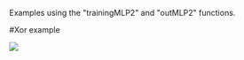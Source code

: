 Examples using the "trainingMLP2" and "outMLP2" functions.  

#Xor example

![](https://raw.githubusercontent.com/augustomatheuss/mlp2layer/master/examples/xor_example.png)
